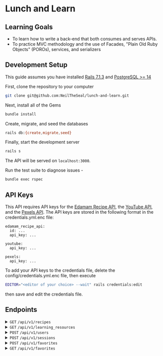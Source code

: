# Lunch and Learn

## Learning Goals
- To learn how to write a back-end that both consumes and serves APIs.
- To practice MVC methodology and the use of Facades, "Plain Old Ruby Objects" (POROs), services, and serializers

## Development Setup
This guide assumes you have installed [Rails 7.1.3](https://guides.rubyonrails.org/v7.1/getting_started.html) and [PostgreSQL >= 14](https://www.postgresql.org/download/)

First, clone the repository to your computer

```sh
git clone git@github.com:NeilTheSeal/lunch-and-learn.git
```

Next, install all of the Gems

```sh
bundle install
```

Create, migrate, and seed the databases

```sh
rails db:{create,migrate,seed}
```

Finally, start the development server

```sh
rails s
```

The API will be served on `localhost:3000`.

Run the test suite to diagnose issues -

```sh
bundle exec rspec
```

## API Keys
This API requires API keys for the [Edamam Recipe API](https://developer.edamam.com/edamam-recipe-api), the [YouTube API](https://developers.google.com/youtube/v3/getting-started), and the [Pexels API](https://www.pexels.com/api/). The API keys are stored in the following format in the credentials.yml.enc file:
```
edamam_recipe_api:
  id: ...
  api_key: ...

youtube:
  api_key: ...

pexels:
  api_key: ...
```
To add your API keys to the credentials file, delete the config/credentials.yml.enc file, then execute

```sh
EDITOR="<editor of your choice> --wait" rails credentials:edit
```
then save and edit the credentials file.

## Endpoints
<details>
 <summary><code>GET</code> <code>/api/v1/recipes</code></summary>


##### Parameters

> | name      |  type     | data type               | description                                                           |
> |-----------|-----------|-------------------------|-----------------------------------------------------------------------|
> | country      |  required | string   | E.g. Thailand, Italy, etc.  |

##### Headers

> | name      |  type     | data type               | description                                                           |
> |-----------|-----------|-------------------------|-----------------------------------------------------------------------|
> | Accept      |  required | string   | application/json  |
> | content-type      |  required | string   | application/json  |

##### Responses

> | http code     | content-type                      | response                                                            |
> |---------------|-----------------------------------|---------------------------------------------------------------------|
> | `200`         | `application/json`        | `{ "data": [{"id": null, "type": "recipe", "attributes": {"title": "Andy Ricker's Naam Cheuam Naam Taan Piip (Palm Sugar Simple Syrup)", "url": "https://www.seriouseats.com/...", "country": "thailand", "image": "https://edamam-product-images.s3.amazonaws.com..."}}]`                                |

##### Example cURL

> ```javascript
>  curl -X GET -H "Accept: application/json content-type: application/json" "http://localhost:3000/api/v1/recipes?country=thailand"
> ```
</details>

<details>
 <summary><code>GET</code> <code>/api/v1/learning_resources</code></summary>


##### Parameters

> | name      |  type     | data type               | description                                                           |
> |-----------|-----------|-------------------------|-----------------------------------------------------------------------|
> | country      |  required | string   | E.g. Thailand, Italy, etc.  |

##### Headers

> | name      |  type     | data type               | description                                                           |
> |-----------|-----------|-------------------------|-----------------------------------------------------------------------|
> | Accept      |  required | string   | application/json  |
> | content-type      |  required | string   | application/json  |

##### Responses

> | http code     | content-type                      | response                                                            |
> |---------------|-----------------------------------|---------------------------------------------------------------------|
> | `200`         | `application/json`        | `{"data": {"id": null, "type": "learning_resource", "attributes": {"country": "laos", "video": {"title": "...", "youtube_video_id": "..."}, "images": [{"alt_tag": "...", "url": "..."}, ...]}}}`                               |

##### Example cURL

> ```javascript
>  curl -X GET -H "Accept: application/json content-type: application/json" "http://localhost:3000/api/v1/learning_resources?country=thailand"
> ```
</details>

<details>
 <summary><code>POST</code> <code>/api/v1/users</code></summary>

##### Parameters

> | name      |  type     | data type               | description                                                           |
> |-----------|-----------|-------------------------|-----------------------------------------------------------------------|
> | none      |  N/A | N/A   | No parameters needed  |

##### Body

> | name      |  type     | data type               | description                                                           |
> |-----------|-----------|-------------------------|-----------------------------------------------------------------------|
> | name      |  required | string   | E.g. "Odell"  |
> | email      |  required | string   | E.g. "your@name.com"  |
> | password      |  required | string   | E.g. "12345"  |
> | password_confirmation      |  required | string   | E.g. "12345"  |

##### Headers

> | name      |  type     | data type               | description                                                           |
> |-----------|-----------|-------------------------|-----------------------------------------------------------------------|
> | Accept      |  required | string   | application/json  |
> | content-type      |  required | string   | application/json  |

##### Responses

> | http code     | content-type                      | response                                                            |
> |---------------|-----------------------------------|---------------------------------------------------------------------|
> | `201`         | `application/json`        | `{"data": {"type": "user", "id": "1", "attributes": {"name": "Odell", "email": "goodboy@ruffruff.com", "api_key": "jgn983hy48thw9begh98h4539h4"}}}`                               |
> | `400`         | `application/json`        | `{"data": {"error": [...]}}`                               |

##### Example cURL

> ```javascript
>  curl -X POST -H "Accept: application/json content-type: application/json" "http://localhost:3000/api/v1/users -d "<body of request here as json>""
> ```
</details>

<details>
 <summary><code>POST</code> <code>/api/v1/sessions</code></summary>


##### Parameters

> | name      |  type     | data type               | description                                                           |
> |-----------|-----------|-------------------------|-----------------------------------------------------------------------|
> | email      |  required | string   | E.g. "your@name.com"  |
> | password      |  required | string   | E.g. "12345"  |

##### Headers

> | name      |  type     | data type               | description                                                           |
> |-----------|-----------|-------------------------|-----------------------------------------------------------------------|
> | Accept      |  required | string   | application/json  |
> | content-type      |  required | string   | application/json  |

##### Responses

> | http code     | content-type                      | response                                                            |
> |---------------|-----------------------------------|---------------------------------------------------------------------|
> | `200`         | `application/json`        | `{"data": {"type": "user", "id": "1", "attributes": {"name": "Odell", "email": "goodboy@ruffruff.com", "api_key": "jgn983hy48thw9begh98h4539h4"}}}`                               |
> | `400`         | `application/json`        | `{"data": {"error": [...]}}`                               |

##### Example cURL

> ```javascript
>  curl -X POST -H "Accept: application/json content-type: application/json" "http://localhost:3000/api/v1/sessions -d "<body of request here as json>""
> ```
</details>

<details>
 <summary><code>POST</code> <code>/api/v1/favorites</code></summary>

##### Parameters

> | name      |  type     | data type               | description                                                           |
> |-----------|-----------|-------------------------|-----------------------------------------------------------------------|
> | None      |  N/A | N/A   | Parameters not required.  |

##### Body

> | name      |  type     | data type               | description                                                           |
> |-----------|-----------|-------------------------|-----------------------------------------------------------------------|
> | api_key      |  required | string   | E.g. "wjf390sj"  |
> | country      |  required | string   | E.g. "italy"  |
> | recipe_link      |  required | string   | E.g. "https://website.com/"  |
> | recipe_title      |  required | string   | E.g. "My Favorite Spaghetti Recipe"  |

##### Headers

> | name      |  type     | data type               | description                                                           |
> |-----------|-----------|-------------------------|-----------------------------------------------------------------------|
> | Accept      |  required | string   | application/json  |
> | content-type      |  required | string   | application/json  |

##### Responses

> | http code     | content-type                      | response                                                            |
> |---------------|-----------------------------------|---------------------------------------------------------------------|
> | `200`         | `application/json`        | `{"data": {"type": "user", "id": "1", "attributes": {"name": "Odell", "email": "goodboy@ruffruff.com", "api_key": "jgn983hy48thw9begh98h4539h4"}}}`                               |
> | `400`         | `application/json`        | `{"data": {"error": [...]}}`                               |

##### Example cURL

> ```javascript
>  curl -X POST -H "Accept: application/json content-type: application/json" "http://localhost:3000/api/v1/favorites -d "<body of request here as json>"
> ```
</details>

<details>
 <summary><code>GET</code> <code>/api/v1/favorites</code></summary>


##### Parameters

> | name      |  type     | data type               | description                                                           |
> |-----------|-----------|-------------------------|-----------------------------------------------------------------------|
> | api_key      |  required | string   | E.g. abc123  |

##### Headers

> | name      |  type     | data type               | description                                                           |
> |-----------|-----------|-------------------------|-----------------------------------------------------------------------|
> | Accept      |  required | string   | application/json  |
> | content-type      |  required | string   | application/json  |

##### Responses

> | http code     | content-type                      | response                                                            |
> |---------------|-----------------------------------|---------------------------------------------------------------------|
> | `200`         | `application/json`        | `{"data": [{"id": "1", "type": "favorite", "attributes": {"recipe_title": "Recipe: Egyptian Tomato Soup", "recipe_link": "http://www.thekitchn.com/recipe-egyptian-tomato-soup-weeknight....", "country": "egypt", "created_at": "2022-11-02T02:17:54.111Z"}}, ...]}`                               |
> | `401`         | `application/json`        | `{"error": ["Invalid API key"]}`                               |

##### Example cURL

> ```javascript
>  curl -X GET -H "Accept: application/json content-type: application/json" "http://localhost:3000/api/v1/favorites?api_key=abc123"
> ```
</details>